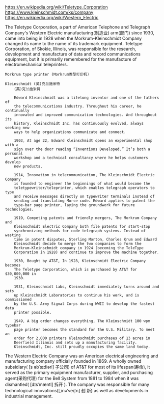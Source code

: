 
https://en.wikipedia.org/wiki/Teletype_Corporation
https://www.kleinschmidt.com/ks/company
https://en.wikipedia.org/wiki/Western_Electric

The Teletype Corporation, a part of American Telephone and Telegraph Company's
Western Electric manufacturing(制造业) arm(部门) since 1930, came into being in 1928 when the
Morkrum-Kleinschmidt Company changed its name to the name of its trademark
equipment. Teletype Corporation, of Skokie, Illinois, was responsible for the
research, development and manufacture of data and record communications
equipment, but it is primarily remembered for the manufacture of
electromechanical teleprinters.

    Morkrum type printer (Morkrum类型打印机)

    Kleinschmidt (英)克兰施米特
        (英)克兰施米特
        
        Edward Kleinschmidt was a lifelong inventor and one of the fathers of
        the telecommunications industry. Throughout his career, he continually
        innovated and improved communication technologies. And throughout its
        history, Kleinschmidt Inc. has continuously evolved, always seeking new
        ways to help organizations communicate and connect.
        
        1903, At age 22, Edward Kleinschmidt opens an experimental shop with a
        sign over the door reading “Inventions Developed.” It’s both a personal
        workshop and a technical consultancy where he helps customers develop
        new products.
        
        1914, Innovation in telecommunication, The Kleinschmidt Electric Company
        is founded to engineer the beginnings of what would become the
        teletypewriter/teleprinter, which enables telegraph operators to type
        and receive messages directly on typewriter terminals instead of
        sending and translating Morse code. Edward applies to patent the
        type-bar page printer, laying the groundwork for future technologies. 
        
        1919, Competing patents and friendly mergers, The Morkrum Company and
        Klein­schmidt Electric Company both file patents for start-stop
        synchro­nizing methods for code telegraph systems. Instead of wasting
        time in patent disputes, Sterling Morton, Charles Krum and Edward
        Klein­schmidt decide to merge the two companies to form the
        Morkrum-Klein­schmidt company in 1924 (becoming the TeleType
        Corporation in 1928) and continue to improve the machine together.
        
        1930, Bought by AT&T, In 1928, Klein­schmidt Electric Company becomes
        The Teletype Corporation, which is purchased by AT&T for $30,000,000 in
        1930.
        
        1931, Kleinschmidt Labs, Kleinschmidt immediately turns around and sets
        up Kleinschmidt Laboratories to continue his work, and is commissioned
        by the U.S. Army Signal Corps during WWII to develop the fastest data
        printer possible.
        
        1949, A big order changes everything, The Klein­schmidt 100 wpm typebar
        page printer becomes the standard for the U.S. Military. To meet an
        order for 2,000 printers Klein­schmidt purchases of 13 acres in
        Deerfield Illinois and sets up a manu­fac­turing facility.
        Klein­schmidt, Inc. still proudly occupies the same land today.

The Western Electric Company was an American electrical engineering and
manufacturing company officially founded in 1869. A wholly owned subsidiary( [s
əbˈsɪdiəri] 子公司) of AT&T for most of its lifespan(寿命), it served as the
primary equipment manufacturer, supplier, and purchasing agent(采购代理) for
the Bell System from 1881 to 1984 when it was dismantled( [dɪsˈmæntl] 拆开 ).
The company was responsible for many technological innovations([ˌɪnəˈveɪʃn] 创
新) as well as developments in industrial management.






